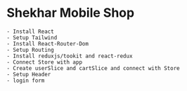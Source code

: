 # Shekhar Mobile Shop

    - Install React
    - Setup Tailwind
    - Install React-Router-Dom
    - Setup Routing
    - Install reduxjs/tookit and react-redux
    - Connect Store with app
    - Create userSlice and cartSlice and connect with Store
    - Setup Header
    - login form
